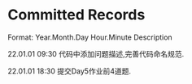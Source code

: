 #  Committed Records

Format: Year.Month.Day Hour.Minute Description

22.01.01 09:30 代码中添加问题描述,完善代码命名规范.

22.01.01 18:30 提交Day5作业前4道题.
